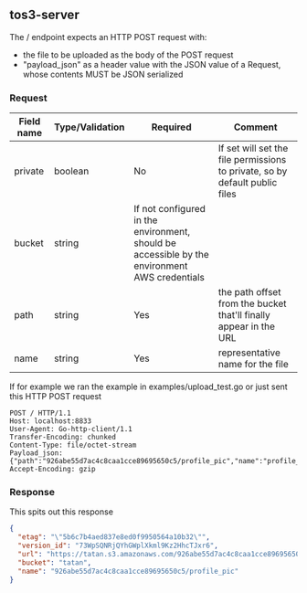 ## tos3-server

The / endpoint expects an HTTP POST request with:

* the file to be uploaded as the body of the POST request
* "payload_json" as a header value with the JSON value of a Request, whose contents MUST be JSON serialized

### Request

Field name|Type/Validation|Required|Comment
---|---|---|---
private|boolean|No|If set will set the file permissions to private, so by default public files
bucket|string|If not configured in the environment, should be accessible by the environment AWS credentials|
path|string|Yes|the path offset from the bucket that'll finally appear in the URL
name|string|Yes|representative name for the file

If for example we ran the example in examples/upload_test.go or just sent this HTTP POST request
```HTTP
POST / HTTP/1.1
Host: localhost:8833
User-Agent: Go-http-client/1.1
Transfer-Encoding: chunked
Content-Type: file/octet-stream
Payload_json: {"path":"926abe55d7ac4c8caa1cce89695650c5/profile_pic","name":"profile_pic"}
Accept-Encoding: gzip
```

### Response
This spits out this response

```json
{
  "etag": "\"5b6c7b4aed837e8ed0f9950564a10b32\"",
  "version_id": "73WpSQNRjQYhGWplXkml9Kz2HhcTJxr6",
  "url": "https://tatan.s3.amazonaws.com/926abe55d7ac4c8caa1cce89695650c5/profile_pic",
  "bucket": "tatan",
  "name": "926abe55d7ac4c8caa1cce89695650c5/profile_pic"
}
